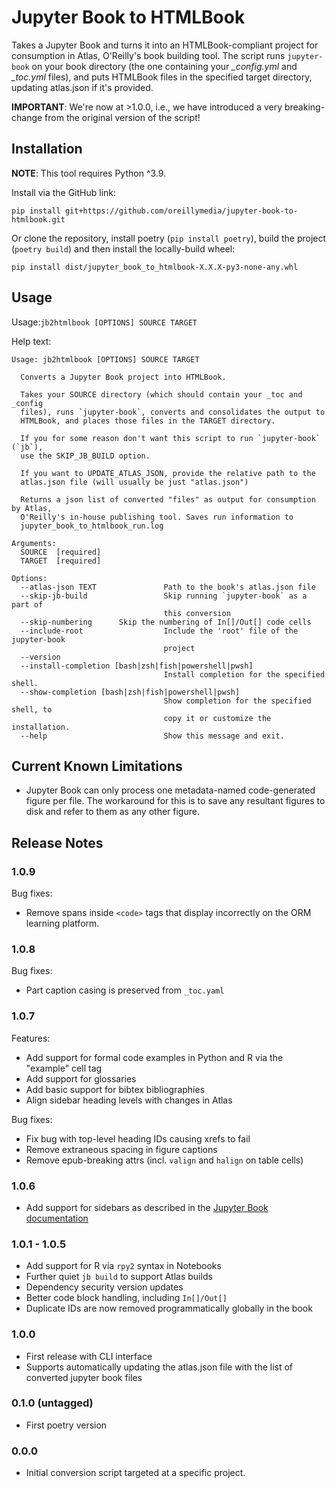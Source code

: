 # Jupyter Book to HTMLBook

Takes a Jupyter Book and turns it into an HTMLBook-compliant project for consumption in Atlas, O'Reilly's book building tool. The script runs `jupyter-book` on your book directory (the one containing your *_config.yml* and *_toc.yml* files), and puts HTMLBook files in the specified target directory, updating atlas.json if it's provided.

**IMPORTANT**: We're now at >1.0.0, i.e., we have introduced a very breaking-change from the original version of the script! 

## Installation

**NOTE**: This tool requires Python ^3.9.

Install via the GitHub link:

```
pip install git+https://github.com/oreillymedia/jupyter-book-to-htmlbook.git
```

Or clone the repository, install poetry (`pip install poetry`), build the project (`poetry build`) and then install the locally-build wheel:

```
pip install dist/jupyter_book_to_htmlbook-X.X.X-py3-none-any.whl
```

## Usage

Usage:`jb2htmlbook [OPTIONS] SOURCE TARGET`

Help text: 

```
Usage: jb2htmlbook [OPTIONS] SOURCE TARGET

  Converts a Jupyter Book project into HTMLBook.

  Takes your SOURCE directory (which should contain your _toc and _config
  files), runs `jupyter-book`, converts and consolidates the output to
  HTMLBook, and places those files in the TARGET directory.

  If you for some reason don't want this script to run `jupyter-book` (`jb`),
  use the SKIP_JB_BUILD option.

  If you want to UPDATE_ATLAS_JSON, provide the relative path to the
  atlas.json file (will usually be just "atlas.json")

  Returns a json list of converted "files" as output for consumption by Atlas,
  O'Reilly's in-house publishing tool. Saves run information to
  jupyter_book_to_htmlbook_run.log

Arguments:
  SOURCE  [required]
  TARGET  [required]

Options:
  --atlas-json TEXT               Path to the book's atlas.json file
  --skip-jb-build                 Skip running `jupyter-book` as a part of
                                  this conversion
  --skip-numbering      Skip the numbering of In[]/Out[] code cells
  --include-root                  Include the 'root' file of the jupyter-book
                                  project
  --version
  --install-completion [bash|zsh|fish|powershell|pwsh]
                                  Install completion for the specified shell.
  --show-completion [bash|zsh|fish|powershell|pwsh]
                                  Show completion for the specified shell, to
                                  copy it or customize the installation.
  --help                          Show this message and exit.

```

## Current Known Limitations

* Jupyter Book can only process one metadata-named code-generated figure per file. The workaround for this is to save any resultant figures to disk and refer to them as any other figure.

## Release Notes

### 1.0.9

Bug fixes:
- Remove spans inside `<code>` tags that display incorrectly on the ORM learning platform.

### 1.0.8

Bug fixes:
- Part caption casing is preserved from `_toc.yaml`

### 1.0.7

Features:
- Add support for formal code examples in Python and R via the "example" cell tag
- Add support for glossaries
- Add basic support for bibtex bibliographies
- Align sidebar heading levels with changes in Atlas

Bug fixes:
- Fix bug with top-level heading IDs causing xrefs to fail
- Remove extraneous spacing in figure captions
- Remove epub-breaking attrs (incl. `valign` and `halign` on table cells)

### 1.0.6
- Add support for sidebars as described in the [Jupyter Book documentation](https://jupyterbook.org/en/stable/content/layout.html#sidebars-within-content)

### 1.0.1 - 1.0.5
- Add support for R via `rpy2` syntax in Notebooks
- Further quiet `jb build` to support Atlas builds
- Dependency security version updates
- Better code block handling, including `In[]/Out[]`
- Duplicate IDs are now removed programmatically globally in the book

### 1.0.0
- First release with CLI interface
- Supports automatically updating the atlas.json file with the list of converted jupyter book files

### 0.1.0 (untagged)
- First poetry version

### 0.0.0
- Initial conversion script targeted at a specific project.

